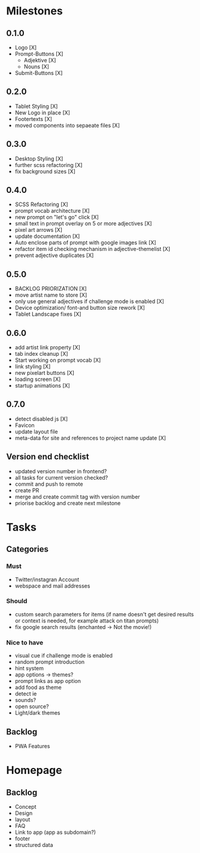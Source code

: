 # Milestones
## 0.1.0
- Logo [X]
- Prompt-Buttons [X]
  - Adjektive [X]
  - Nouns [X]
- Submit-Buttons [X]

## 0.2.0
- Tablet Styling [X]
- New Logo in place [X]
- Footertexts [X]
- moved components into sepaeate files [X]

## 0.3.0
- Desktop Styling [X]
- further scss refactoring [X]
- fix background sizes [X]

## 0.4.0
- SCSS Refactoring [X]
- prompt vocab architecture [X]
- new prompt on "let's go" click [X]
- small text in prompt overlay on 5 or more adjectives [X]
- pixel art arrows [X]
- update documentation [X]
- Auto enclose parts of prompt with google images link [X]
- refactor item id checking mechanism in adjective-themelist [X]
- prevent adjective duplicates [X]

## 0.5.0
- BACKLOG PRIORIZATION [X]
- move artist name to store [X]
- only use general adjectives if challenge mode is enabled [X]
- Device optimization/ font-and button size rework [X]
- Tablet Landscape fixes [X]

## 0.6.0
- add artist link property [X]
- tab index cleanup [X]
- Start working on prompt vocab [X]
- link styling [X]
- new pixelart buttons [X]
- loading screen [X]
- startup animations [X]

## 0.7.0
- detect disabled js [X]
- Favicon
- update layout file
- meta-data for site and references to project name update [X]

## Version end checklist
- updated version number in frontend?
- all tasks for current version checked?
- commit and push to remote
- create PR
- merge and create commit tag with version number
- priorise backlog and create next milestone

# Tasks
## Categories
### Must
- Twitter/instagran Account
- webspace and mail addresses

### Should
- custom search parameters for items (if name doesn't get desired results or context is needed, for example attack on titan prompts)
- fix google search results (enchanted -> Not the movie!)

### Nice to have
- visual cue if challenge mode is enabled
- random prompt introduction
- hint system
- app options -> themes?
- prompt links as app option
- add food as theme
- detect ie
- sounds?
- open source?
- Light/dark themes

## Backlog
- PWA Features

# Homepage
## Backlog
- Concept
- Design
- layout
- FAQ
- Link to app (app as subdomain?)
- footer
- structured data